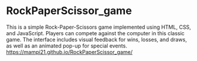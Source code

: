 # RockPaperScissor_game
This is a simple Rock-Paper-Scissors game implemented using HTML, CSS, and JavaScript. Players can compete against the computer in this classic game. The interface includes visual feedback for wins, losses, and draws, as well as an animated pop-up for special events.
 https://mampi21.github.io/RockPaperScissor_game/
